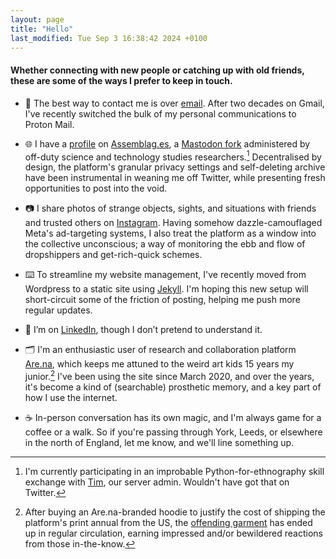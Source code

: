 ```yaml
---  
layout: page
title: "Hello"
last_modified: Tue Sep 3 16:38:42 2024 +0100
---  
```


#### Whether connecting with new people or catching up with old friends, these are some of the ways I prefer to keep in touch.

- 📧 The best way to contact me is over [email](mailto:jcalpickard@proton.me). After two decades on Gmail, I've recently switched the bulk of my personal communications to Proton Mail.

- 🌐 I have a [profile](https://assemblag.es/@jcalpickard) on [Assemblag.es](https://assemblag.es/), a [Mastodon fork](https://github.com/hometown-fork/hometown/wiki) administered by off-duty science and technology studies researchers.[^1] Decentralised by design, the platform's granular privacy settings and self-deleting archive have been instrumental in weaning me off Twitter, while presenting fresh opportunities to post into the void.

- 📷 I share photos of strange objects, sights, and situations with friends and trusted others on [Instagram](https://www.instagram.com/jcalpickard/). Having somehow dazzle-camouflaged Meta's ad-targeting systems, I also treat the platform as a window into the collective unconscious; a way of monitoring the ebb and flow of dropshippers and get-rich-quick schemes.

- ⌨️ To streamline my website management, I've recently moved from Wordpress to a static site using [Jekyll](https://jekyllrb.com/). I'm hoping this new setup will short-circuit some of the friction of posting, helping me push more regular updates.

- 👔 I’m on [LinkedIn](https://www.linkedin.com/in/justinpickard/), though I don’t pretend to understand it.

- 🗂️ I'm an enthusiastic user of research and collaboration platform [Are.na](https://www.are.na/justin-pickard/index), which keeps me attuned to the weird art kids 15 years my junior.[^2] I've been using the site since March 2020, and over the years, it's become a kind of (searchable) prosthetic memory, and a key part of how I use the internet.

- ☕ In-person conversation has its own magic, and I'm always game for a coffee or a walk. So if you're passing through York, Leeds, or elsewhere in the north of England, let me know, and we'll line something up.

[^1]: I'm currently participating in an improbable Python-for-ethnography skill exchange with <a href="https://www.timcowlishaw.co.uk/">Tim</a>, our server admin. Wouldn't have got that on Twitter.

[^2]: After buying an Are.na-branded hoodie to justify the cost of shipping the platform's print annual from the US, the <a href="https://store.are.na/products/unisex-hoodie">offending garment</a> has ended up in regular circulation, earning impressed and/or bewildered reactions from those in-the-know.